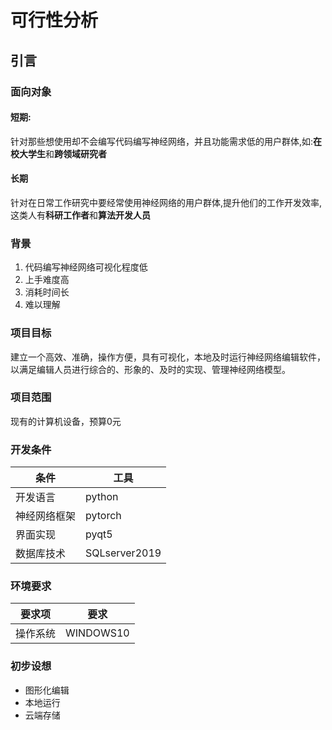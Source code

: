 # 可行性分析

## 引言

### 面向对象

#### 短期:

针对那些想使用却不会编写代码编写神经网络，并且功能需求低的用户群体,如:**在校大学生**和**跨领域研究者**

#### 长期

针对在日常工作研究中要经常使用神经网络的用户群体,提升他们的工作开发效率,这类人有**科研工作者**和**算法开发人员**

### 背景

1. 代码编写神经网络可视化程度低
2. 上手难度高
3. 消耗时间长
4. 难以理解

### 项目目标

建立一个高效、准确，操作方便，具有可视化，本地及时运行神经网络编辑软件，以满足编辑人员进行综合的、形象的、及时的实现、管理神经网络模型。

### 项目范围

现有的计算机设备，预算0元

### 开发条件

| 条件         | 工具          |
| ------------ | ------------- |
| 开发语言     | python        |
| 神经网络框架 | pytorch       |
| 界面实现     | pyqt5         |
| 数据库技术   | SQLserver2019 |

### 环境要求

| 要求项   | 要求      |
| -------- | --------- |
| 操作系统 | WINDOWS10 |

### 初步设想

* 图形化编辑
* 本地运行
* 云端存储

